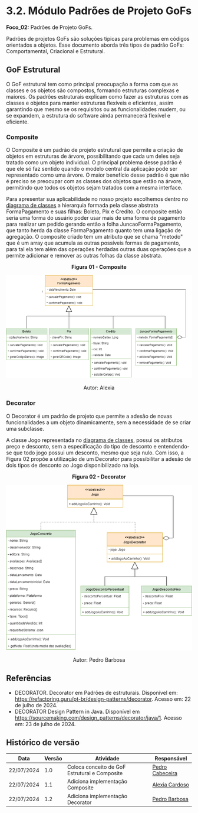 # 3.2. Módulo Padrões de Projeto GoFs

**Foco_02:** Padrões de Projeto GoFs.

Padrões de projetos GoFs são soluções típicas para problemas em códigos orientados a objetos. Esse documento aborda três tipos de padrão GoFs: Comportamental, Criacional e Estrutural.

## GoF Estrutural

O GoF estrutural tem como principal preocupação a forma com que as classes e os objetos são compostos, formando estruturas complexas e maiores. Os padrões estruturais explicam como fazer as estruturas com as classes e objetos para manter estruturas flexíveis e eficientes, assim garantindo que mesmo se os requisitos ou as funcionalidades mudem, ou se expandem, a estrutura do software ainda permanecerá flexível e eficiente.

### Composite

O Composite é um padrão de projeto estrutural que permite a criação de objetos em estruturas de árvore, possibilitando que cada um deles seja tratado como um objeto individual. O principal problema desse padrão é que ele só faz sentido quando o modelo central da aplicação pode ser representado como uma árvore. O maior benefício desse padrão é que não é preciso se preocupar com as classes dos objetos que estão na árvore, permitindo que todos os objetos sejam tratados com a mesma interface.

Para apresentar sua aplicabilidade no nosso projeto escolhemos dentro no [diagrama de classes](../Modelagem/2.1.1.UMLEstaticos.md) a hierarquia formada pela classe abstrata FormaPagamento e suas filhas: Boleto, Pix e Credito. O composite então seria uma forma do usuário poder usar mais de uma forma de pagamento para realizar um pedido gerando então a folha JuncaoFormaPagamento, que tanto herda da classe FormaPagamento quanto tem uma ligação de agregação. O composite criado tem um atributo que se chama "metodo" que é um array que acumula as outras possíveis formas de pagamento, para tal ela tem além das operações herdadas outras duas operações que a permite adicionar e remover as outras folhas da classe abstrata.

<center><strong>Figura 01 - Composite</strong></center>

<center>

![gof_composite](../assets/gof/composite.png)

</center>

<div style="text-align:center;">
Autor: Alexia
</div>

### Decorator

O Decorator é um padrão de projeto que permite a adesão de novas funcionalidades a um objeto dinamicamente, sem a necessidade de se criar uma subclasse.

A classe Jogo representada no [diagrama de classes](../Modelagem/2.1.1.UMLEstaticos.md), possui os atributos preço e desconto, sem a especificação do tipo de desconto e entendendo-se que todo jogo possui um desconto, mesmo que seja nulo. Com isso, a Figura 02 propõe a utilização de um Decorator para possibilitar a adesão de dois tipos de desconto ao Jogo disponibilizado na loja.

<center><strong>Figura 02 - Decorator</strong></center>

<center>

![gof_decorator](../assets/gof/decorator.png)

</center>

<div style="text-align:center;">
Autor: Pedro Barbosa
</div>


## Referências
- DECORATOR. Decorator em Padrões de estruturais. Disponível em: <https://refactoring.guru/pt-br/design-patterns/decorator>. Acesso em: 22 de julho de 2024.
- DECORATOR Design Pattern in Java. Disponível em <https://sourcemaking.com/design_patterns/decorator/java/1>. Acesso em: 23 de julho de 2024.

## Histórico de versão

| Data       | Versão | Atividade                         | Responsável |
| ---------- | ------ | --------------------------------- | ----------- |
| 22/07/2024 | 1.0    | Coloca conceito de GoF Estrutural e Composite | [Pedro Cabeceira](https://github.com/pkbceira03)  |
| 22/07/2024 | 1.1    | Adiciona implementação Composite | [Alexia Cardoso](https://github.com/alexianaa)  |
| 22/07/2024 | 1.2    | Adiciona implementação Decorator | [Pedro Barbosa](https://github.com/pedrobarbosaocb)  |
